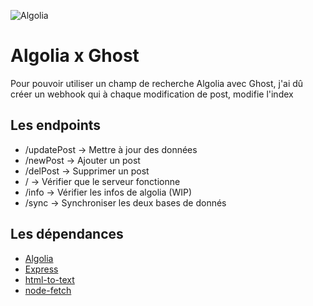 


![Algolia](https://upload.wikimedia.org/wikipedia/commons/thumb/6/69/Algolia-logo.svg/1280px-Algolia-logo.svg.png)

# Algolia x Ghost
Pour pouvoir utiliser un champ de recherche Algolia avec Ghost, j'ai dû créer un webhook qui à chaque modification de post, modifie l'index

## Les endpoints

 - /updatePost -> Mettre à jour des données
 - /newPost -> Ajouter un post
 - /delPost -> Supprimer un post
 - / -> Vérifier que le serveur fonctionne
 - /info -> Vérifier les infos de algolia (WIP)
 - /sync -> Synchroniser les deux bases de donnés

## Les dépendances

* [Algolia](https://www.algolia.com/)
* [Express](https://expressjs.com)
* [html-to-text](https://www.npmjs.com/package/html-to-text)
* [node-fetch](https://www.npmjs.com/package/node-fetch)
